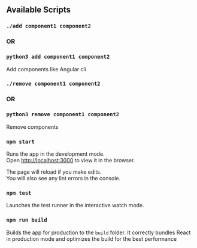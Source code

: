 ## Available Scripts

### `./add component1 component2`
### OR
### `python3 add component1 component2`

Add components like Angular cli

### `./remove component1 component2`
### OR
### `python3 remove component1 component2`

Remove components

### `npm start`

Runs the app in the development mode.<br>
Open [http://localhost:3000](http://localhost:3000) to view it in the browser.

The page will reload if you make edits.<br>
You will also see any lint errors in the console.

### `npm test`

Launches the test runner in the interactive watch mode.

### `npm run build`

Builds the app for production to the `build` folder.
It correctly bundles React in production mode and optimizes the build for the best performance

